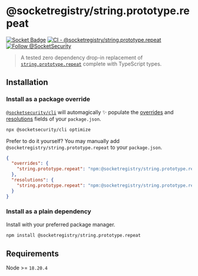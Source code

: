 # @socketregistry/string.prototype.repeat

[![Socket Badge](https://socket.dev/api/badge/npm/package/@socketregistry/string.prototype.repeat)](https://socket.dev/npm/package/@socketregistry/string.prototype.repeat)
[![CI - @socketregistry/string.prototype.repeat](https://github.com/SocketDev/socket-registry-js/actions/workflows/test.yml/badge.svg)](https://github.com/SocketDev/socket-registry-js/actions/workflows/test.yml)
[![Follow @SocketSecurity](https://img.shields.io/twitter/follow/SocketSecurity?style=social)](https://twitter.com/SocketSecurity)

> A tested zero dependency drop-in replacement of
> [`string.prototype.repeat`](https://www.npmjs.com/package/string.prototype.repeat)
> complete with TypeScript types.

## Installation

### Install as a package override

[`@socketsecurity/cli`](https://www.npmjs.com/package/@socketsecurity/cli) will
automagically :sparkles: populate the
[overrides](https://docs.npmjs.com/cli/v9/configuring-npm/package-json#overrides)
and [resolutions](https://yarnpkg.com/configuration/manifest#resolutions) fields
of your `package.json`.

```sh
npx @socketsecurity/cli optimize
```

Prefer to do it yourself? You may manually add
`@socketregistry/string.prototype.repeat` to your `package.json`.

```json
{
  "overrides": {
    "string.prototype.repeat": "npm:@socketregistry/string.prototype.repeat@^1"
  },
  "resolutions": {
    "string.prototype.repeat": "npm:@socketregistry/string.prototype.repeat@^1"
  }
}
```

### Install as a plain dependency

Install with your preferred package manager.

```sh
npm install @socketregistry/string.prototype.repeat
```

## Requirements

Node >= `18.20.4`
